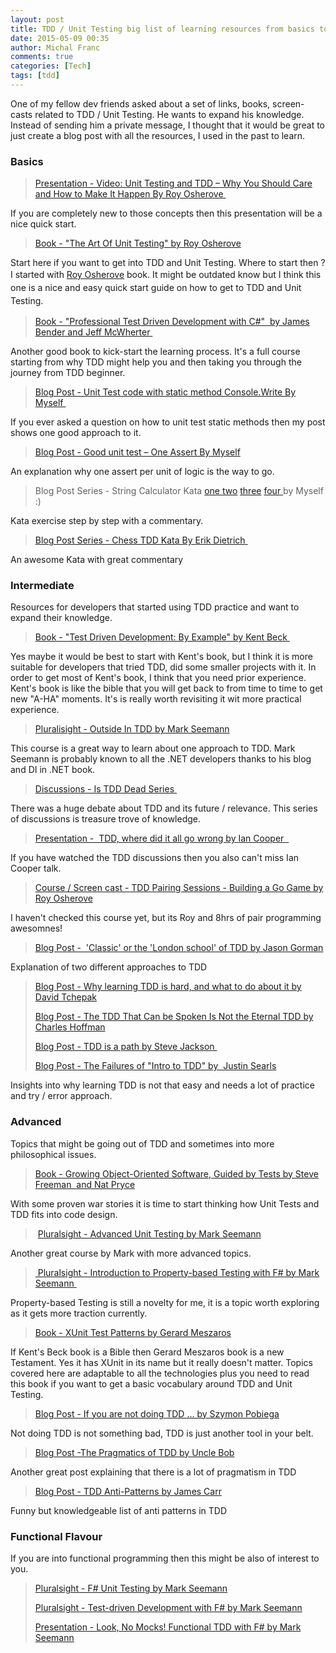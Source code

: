 ```yaml
---
layout: post
title: TDD / Unit Testing big list of learning resources from basics to advanced topics
date: 2015-05-09 00:35
author: Michal Franc
comments: true
categories: [Tech]
tags: [tdd]
---
```

One of my fellow dev friends asked about a set of links, books, screen-casts related to TDD / Unit Testing. He wants to expand his knowledge. Instead of sending him a private message, I thought that it would be great to just create a blog post with all the resources, I used in the past to learn.
<h3>Basics</h3>
<blockquote><a href="http://osherove.com/videos/2013/10/16/video-unit-testing-and-tdd-ndash-why-you-should-care-and-how.html">Presentation - Video: Unit Testing and TDD – Why You Should Care and How to Make It Happen By Roy Osherove </a></blockquote>
If you are completely new to those concepts then this presentation will be a nice quick start.
<blockquote><a href=" http://www.manning.com/osherove/">Book - "The Art Of Unit Testing" by Roy Osherove</a></blockquote>
Start here if you want to get into TDD and Unit Testing. Where to start then ? I started with <a href="http://osherove.com/">Roy Osherove</a> book. <span style="line-height: 1.5;">It might be outdated know but I think this one is a nice and easy quick start guide on how to get to TDD and Unit Testing. </span>
<blockquote><a href="http://www.amazon.com/Professional-Test-Driven-Development-Applications/dp/047064320X/">Book - "Professional Test Driven Development with C#"  by </a><a href="http://www.amazon.com/James-Bender/e/B004W11KOS/ref=dp_byline_cont_book_1" data-asin="B004W11KOS">James Bender</a><a href="http://www.amazon.com/Professional-Test-Driven-Development-Applications/dp/047064320X/"> and </a><a href="http://www.amazon.com/Jeff-McWherter/e/B004D4FGQM/ref=dp_byline_cont_book_2" data-asin="B004D4FGQM">Jeff McWherter</a><a href="http://www.amazon.com/Professional-Test-Driven-Development-Applications/dp/047064320X/"> </a></blockquote>
Another good book to kick-start the learning process. It's a full course starting from why TDD might help you and then taking you through the journey from TDD beginner.
<blockquote><a href="http://www.mfranc.com/unit-testing/unit-test-code-with-static-method-console-write/">Blog Post - Unit Test code with static method Console.Write By Myself </a></blockquote>
If you ever asked a question on how to unit test static methods then my post shows one good approach to it.
<blockquote><a href="http://www.mfranc.com/unit-testing/good-unit-test-one-assert/ ">Blog Post - Good unit test – One Assert By Myself</a></blockquote>
An explanation why one assert per unit of logic is the way to go.
<blockquote>Blog Post Series - String Calculator Kata <a href="http://www.mfranc.com/tdd/tdd-commit-by-commit-string-calculator-i/">one </a><a href="http://www.mfranc.com/tdd/tdd-commit-by-commit-string-calculator-ii/">two</a> <a href="http://www.mfranc.com/tdd/tdd-commit-by-commit-string-calculator-kata-iii/">three</a> <a href="http://www.mfranc.com/tdd/tdd-commit-by-commit-string-calculator-kata-iv/">four </a>by Myself :)</blockquote>
Kata exercise step by step with a commentary.
<blockquote><a href="http://www.daedtech.com/tag/unit-testing">Blog Post Series - Chess TDD Kata By </a><a title="Posts by Erik Dietrich" href="http://www.daedtech.com/author/erik" rel="author">Erik Dietrich</a><a href="http://www.daedtech.com/tag/unit-testing"> </a></blockquote>
An awesome Kata with great commentary
<h3>Intermediate</h3>
Resources for developers that started using TDD practice and want to expand their knowledge.
<blockquote><a href="http://www.amazon.com/Test-Driven-Development-By-Example/dp/0321146530/">Book - "Test Driven Development: By Example" by Kent Beck </a></blockquote>
Yes maybe it would be best to start with Kent's book, but I think it is more suitable for developers that tried TDD, did some smaller projects with it. In order to get most of Kent's book, I think that you need prior experience. Kent's book is like the bible that you will get back to from time to time to get new "A-HA" moments. It's is really worth revisiting it wit more practical experience.
<blockquote><a href="http://www.pluralsight.com/courses/outside-in-tdd">Pluralisight - Outside In TDD by Mark Seemann</a></blockquote>
This course is a great way to learn about one approach to TDD. Mark Seemann is probably known to all the .NET developers thanks to his blog and DI in .NET book.
<blockquote><a href="http://martinfowler.com/articles/is-tdd-dead/">Discussions - Is TDD Dead Series </a></blockquote>
There was a huge debate about TDD and its future / relevance. This series of discussions is treasure trove of knowledge.
<blockquote><a href="https://vimeo.com/68375232">Presentation -  TDD, where did it all go wrong by </a><a href="https://vimeo.com/68375232">Ian Cooper </a><a href="https://vimeo.com/68375232"> </a></blockquote>
If you have watched the TDD discussions then you also can't miss Ian Cooper talk.
<blockquote><a href=" http://courses.osherove.com/courses/tddpairing">Course / Screen cast - TDD Pairing Sessions - Building a Go Game by Roy Osherove</a></blockquote>
I haven't checked this course yet, but its Roy and 8hrs of pair programming awesomnes!
<blockquote><a href=" http://codemanship.co.uk/parlezuml/blog/?postid=987">Blog Post -  'Classic' or the 'London school' of TDD by Jason Gorman</a></blockquote>
Explanation of two different approaches to TDD
<blockquote><a href=" http://www.davesquared.net/2011/03/why-learning-tdd-is-hard-and-what-to-do.html/">Blog Post - Why learning TDD is hard, and what to do about it by David Tchepak</a>

<a href="http://hoff2.com/2014/01/24/tdd_is_a_path.html">Blog Post - The TDD That Can be Spoken Is Not the Eternal TDD by Charles Hoffman</a>

<a href="http://stevenjackson.github.io/2014/01/26/tdd-is-a-path/">Blog Post - TDD is a path by Steve Jackson </a>

<a href="http://blog.testdouble.com/posts/2014-01-25-the-failures-of-intro-to-tdd.html">Blog Post - The Failures of "Intro to TDD" by  Justin Searls</a></blockquote>
Insights into why learning TDD is not that easy and needs a lot of practice and try / error approach.
<h3>Advanced</h3>
Topics that might be going out of TDD and sometimes into more philosophical issues.
<blockquote><a href=" http://www.amazon.com/Growing-Object-Oriented-Software-Guided-Tests/dp/0321503627">Book - Growing Object-Oriented Software, Guided by Tests by Steve Freeman  and Nat Pryce</a></blockquote>
With some proven war stories it is time to start thinking how Unit Tests and TDD fits into code design.
<blockquote> <a href=" http://www.pluralsight.com/courses/advanced-unit-testing">Pluralsight - Advanced Unit Testing by </a><a href="http://www.pluralsight.com/author/mark-seemann">Mark Seemann</a></blockquote>
Another great course by Mark with more advanced topics.
<blockquote><a href="http://www.pluralsight.com/courses/fsharp-property-based-testing-introduction"> Pluralsight - Introduction to Property-based Testing with F# by Mark Seemann </a></blockquote>
Property-based Testing is still a novelty for me, it is a topic worth exploring as it gets more traction currently.
<blockquote><a href="http://xunitpatterns.com/">Book - XUnit Test Patterns by Gerard Meszaros</a></blockquote>
If Kent's Beck book is a Bible then Gerard Meszaros book is a new Testament. Yes it has XUnit in its name but it really doesn't matter. Topics covered here are adaptable to all the technologies plus you need to read this book if you want to get a basic vocabulary around TDD and Unit Testing.
<blockquote><a href="http://simon-says-architecture.com/2012/06/27/if-you-are-not-doing-tdd/">Blog Post - If you are not doing TDD ... by Szymon Pobiega</a></blockquote>
Not doing TDD is not something bad, TDD is just another tool in your belt.
<blockquote><a href="http://blog.8thlight.com/uncle-bob/2013/03/06/ThePragmaticsOfTDD.html">Blog Post -The Pragmatics of TDD by Uncle Bob</a></blockquote>
Another great post explaining that there is a lot of pragmatism in TDD
<blockquote><a href=" http://blog.james-carr.org/2006/11/03/tdd-anti-patterns/ ">Blog Post - TDD Anti-Patterns by James Carr</a></blockquote>
Funny but knowledgeable list of anti patterns in TDD
<h3>Functional Flavour</h3>
If you are into functional programming then this might be also of interest to you.
<blockquote><a href="http://www.pluralsight.com/courses/fsharp-unit-testing">Pluralsight - F# Unit Testing by Mark Seemann</a>

<a href="http://www.pluralsight.com/courses/fsharp-test-driven-development">Pluralsight - Test-driven Development with F# by Mark Seemann</a>

<a href="http://www.infoq.com/presentations/mock-fsharp-tdd/">Presentation - Look, No Mocks! Functional TDD with F# by Mark Seemann</a></blockquote>
&nbsp;

&nbsp;
